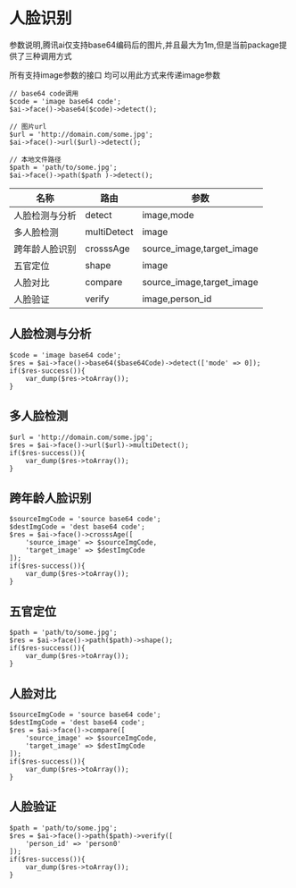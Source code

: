 # 人脸识别

参数说明,腾讯ai仅支持base64编码后的图片,并且最大为1m,但是当前package提供了三种调用方式

所有支持image参数的接口 均可以用此方式来传递image参数

~~~
// base64 code调用
$code = 'image base64 code';
$ai->face()->base64($code)->detect();

// 图片url
$url = 'http://domain.com/some.jpg';
$ai->face()->url($url)->detect();

// 本地文件路径
$path = 'path/to/some.jpg';
$ai->face()->path($path )->detect();
~~~



| 名称           | 路由        | 参数                      |
| -------------- | ----------- | ------------------------- |
| 人脸检测与分析 | detect      | image,mode                |
| 多人脸检测     | multiDetect | image                     |
| 跨年龄人脸识别 | crosssAge   | source_image,target_image |
| 五官定位       | shape       | image                     |
| 人脸对比       | compare     | source_image,target_image |
| 人脸验证       | verify      | image,person_id           |



## 人脸检测与分析

~~~
$code = 'image base64 code';
$res = $ai->face()->base64($base64Code)->detect(['mode' => 0]);
if($res-success()){
    var_dump($res->toArray());
}
~~~



## 多人脸检测

~~~
$url = 'http://domain.com/some.jpg';
$res = $ai->face()->url($url)->multiDetect();
if($res-success()){
    var_dump($res->toArray());
}
~~~



## 跨年龄人脸识别

~~~
$sourceImgCode = 'source base64 code';
$destImgCode = 'dest base64 code';
$res = $ai->face()->crosssAge([
    'source_image' => $sourceImgCode,
    'target_image' => $destImgCode
]);
if($res-success()){
    var_dump($res->toArray());
}
~~~

## 五官定位

~~~
$path = 'path/to/some.jpg';
$res = $ai->face()->path($path)->shape();
if($res-success()){
    var_dump($res->toArray());
}

~~~

## 人脸对比

~~~
$sourceImgCode = 'source base64 code';
$destImgCode = 'dest base64 code';
$res = $ai->face()->compare([
    'source_image' => $sourceImgCode,
    'target_image' => $destImgCode
]);
if($res-success()){
    var_dump($res->toArray());
}
~~~

## 人脸验证

~~~
$path = 'path/to/some.jpg';
$res = $ai->face()->path($path)->verify([
    'person_id' => 'person0'
]);
if($res-success()){
    var_dump($res->toArray());
}

~~~

